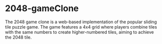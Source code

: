 # 2048-gameClone
The 2048 game clone is a web-based implementation of the popular sliding tile puzzle game. The game features a 4x4 grid where players combine tiles with the same numbers to create higher-numbered tiles, aiming to achieve the 2048 tile.  

